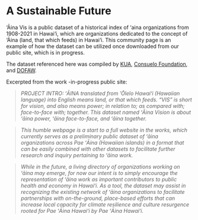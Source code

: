 # A Sustainable Future

‘Āina Vis is a public dataset of a historical index of ‘aina organizations from 1908-2021 in Hawai‘i, which are organizations dedicated to the concept of ‘Āina (land, that which feeds) in Hawai‘i.
This community page is an example of how the dataset can be utilized once downloaded from our public site, which is in progress.

The dataset referenced here was compiled by [KUA](http://kuahawaii.org/), [Consuelo Foundation](http://consuelo.org/), and [DOFAW](https://dlnr.hawaii.gov/dofaw/).

Excerpted from the work -in-progress public site:
>*PROJECT INTRO:
>ʻĀINA translated from ’Ōlelo Hawaiʻi (Hawaiian language) into English means land, or that which feeds. “VIS” is short for vision, and also means power; in relation to; as compared with; face-to-face with; together. This dataset named ʻĀina Vision is about ʻāina power, ʻāina face-to-face, and ʻāina together.*

>*This humble webpage is a start to a full website in the works, which currently serves as a preliminary public dataset of ʻāina organizations across Pae ʻĀina (Hawaiian islands) in a format that can be easily combined with other datasets to facilitate further research and inquiry pertaining to ʻāina work.*

>*While in the future, a living directory of organizations working on ʻāina may emerge, for now our intent is to simply encourage the representation of ʻāina work as important contributors to public health and economy in Hawaiʻi. As a tool, the dataset may assist in recognizing the existing network of ʻāina organizations to facilitate partnerships with on-the-ground, place-based efforts that can increase local capacity for climate resilience and culture resurgence rooted for Pae ʻĀina Hawaiʻi by Pae ʻĀina Hawaiʻi.*